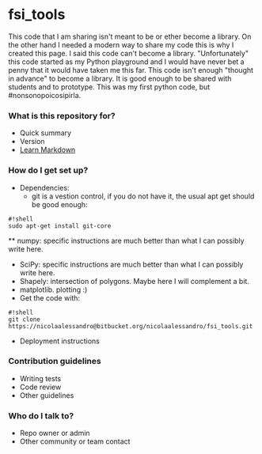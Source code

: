 # fsi_tools #

This code that I am sharing isn't meant to be or ether become a library. On the other hand I needed a modern way to share my code this is why I created this page. I said this code can't become a library. "Unfortunately" this code started as my Python playground and I would have never bet a penny that it would have taken me this far. This code isn't enough "thought in advance" to become a library. It is good enough to be shared with students and to prototype. This was my first python code, but #nonsonopoicosipirla.  

### What is this repository for? ###

* Quick summary
* Version
* [Learn Markdown](https://bitbucket.org/tutorials/markdowndemo)

### How do I get set up? ###


* Dependencies:
  * git is a vestion control, if you do not have it, the usual apt get should be good enough:
```
#!shell
sudo apt-get install git-core
```
   ** numpy: specific instructions are much better than what I can possibly write here.
   * SciPy: specific instructions are much better than what I can possibly write here.
   * Shapely: intersection of polygons. Maybe here I will complement a bit.
   * matplotlib. plotting :)
* Get the code with: 
 
```
#!shell
git clone https://nicolaalessandro@bitbucket.org/nicolaalessandro/fsi_tools.git
```

* Deployment instructions

### Contribution guidelines ###

* Writing tests
* Code review
* Other guidelines

### Who do I talk to? ###

* Repo owner or admin
* Other community or team contact